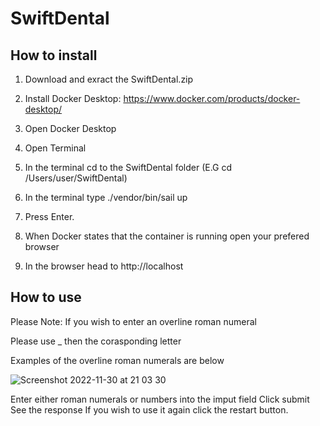 # SwiftDental

<h2>How to install </h2>

1. Download and exract the SwiftDental.zip

2. Install Docker Desktop: https://www.docker.com/products/docker-desktop/

3. Open Docker Desktop 

4. Open Terminal

5. In the terminal cd to the SwiftDental folder (E.G cd /Users/user/SwiftDental)

6. In the terminal type ./vendor/bin/sail up 

7. Press Enter.

8. When Docker states that the container is running open your prefered browser

9. In the browser head to http://localhost



<h2>How to use </h2>

Please Note: If you wish to enter an overline roman numeral

Please use _ then the corasponding letter

Examples of the overline roman numerals are below




![Screenshot 2022-11-30 at 21 03 30](https://user-images.githubusercontent.com/44707086/204907533-48b50021-3fba-4ff2-8b55-1a1cad5d92fa.jpg)


Enter either roman numerals or numbers into the imput field 
Click submit 
See the response 
If you wish to use it again click the restart button.


